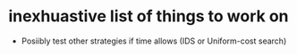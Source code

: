 # inexhuastive list of things to work on

- Posiibly test other strategies if time allows (IDS or Uniform-cost search)
